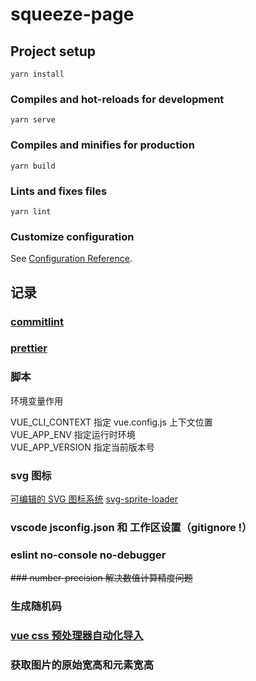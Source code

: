 # squeeze-page

## Project setup

```
yarn install
```

### Compiles and hot-reloads for development

```
yarn serve
```

### Compiles and minifies for production

```
yarn build
```

### Lints and fixes files

```
yarn lint
```

### Customize configuration

See [Configuration Reference](https://cli.vuejs.org/config/).

## 记录

### [commitlint](https://github.com/conventional-changelog/commitlint)

### [prettier](https://prettier.io/)

### 脚本

环境变量作用

VUE_CLI_CONTEXT 指定 vue.config.js 上下文位置  
VUE_APP_ENV 指定运行时环境  
VUE_APP_VERSION 指定当前版本号

### svg 图标

[可编辑的 SVG 图标系统](https://cn.vuejs.org/v2/cookbook/editable-svg-icons.html)
[svg-sprite-loader](https://github.com/JetBrains/svg-sprite-loader)

### vscode jsconfig.json 和 工作区设置（gitignore !）

### eslint no-console no-debugger

~~### number-precision 解决数值计算精度问题~~

### 生成随机码

### [vue css 预处理器自动化导入](https://cli.vuejs.org/zh/guide/css.html#%E8%87%AA%E5%8A%A8%E5%8C%96%E5%AF%BC%E5%85%A5)

### 获取图片的原始宽高和元素宽高
